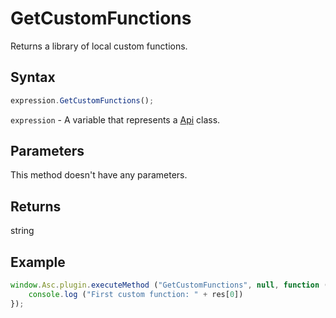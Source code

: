 # GetCustomFunctions

Returns a library of local custom functions.

## Syntax

```javascript
expression.GetCustomFunctions();
```

`expression` - A variable that represents a [Api](Methods.md) class.

## Parameters

This method doesn't have any parameters.

## Returns

string

## Example

```javascript
window.Asc.plugin.executeMethod ("GetCustomFunctions", null, function (res) {
    console.log ("First custom function: " + res[0])
});
```
